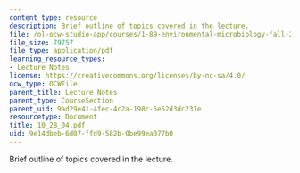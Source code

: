 ```yaml
---
content_type: resource
description: Brief outline of topics covered in the lecture.
file: /ol-ocw-studio-app/courses/1-89-environmental-microbiology-fall-2004/9e14dbeb6d07ffd9582b0be99ea077b0_10_28_04.pdf
file_size: 79757
file_type: application/pdf
learning_resource_types:
- Lecture Notes
license: https://creativecommons.org/licenses/by-nc-sa/4.0/
ocw_type: OCWFile
parent_title: Lecture Notes
parent_type: CourseSection
parent_uid: 9ad29e41-4fec-4c2a-198c-5e52d3dc231e
resourcetype: Document
title: 10_28_04.pdf
uid: 9e14dbeb-6d07-ffd9-582b-0be99ea077b0
---
```

Brief outline of topics covered in the lecture.